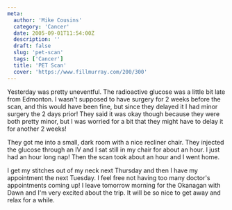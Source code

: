 ```yaml
---
meta:
  author: 'Mike Cousins'
  category: 'Cancer'
  date: 2005-09-01T11:54:00Z
  description: ''
  draft: false
  slug: 'pet-scan'
  tags: ['Cancer']
  title: 'PET Scan'
  cover: 'https://www.fillmurray.com/200/300'
---
```


Yesterday was pretty uneventful. The radioactive glucose was a little bit late
from Edmonton. I wasn't supposed to have surgery for 2 weeks before the scan,
and this would have been fine, but since they delayed it I had minor surgery the
2 days prior! They said it was okay though because they were both pretty minor,
but I was worried for a bit that they might have to delay it for another 2
weeks!

They got me into a small, dark room with a nice recliner chair. They injected
the glucose through an IV and I sat still in my chair for about an hour. I just
had an hour long nap! Then the scan took about an hour and I went home.

I get my stitches out of my neck next Thursday and then I have my appointment
the next Tuesday. I feel free not having too many doctor's appointments coming
up! I leave tomorrow morning for the Okanagan with Dawn and I'm very excited
about the trip. It will be so nice to get away and relax for a while.
